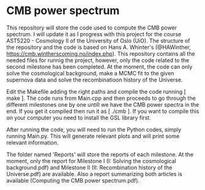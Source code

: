 # CMB power spectrum
This repository will store the code used to compute the CMB power spectrum. I will update it as I progress with this project for the course AST5220 - Cosmology II of the University of Oslo (UiO). The structure of the repository and the code is based on Hans A. Whinter's (@HAWinther, https://cmb.wintherscoming.no/index.php). This repository contains all the needed files for runnig the project, however, only the code related to the second milestone has been completed. At the moment, the code can only solve the cosmological background, make a MCMC fit to the given supernova data and solve the recombinatioon history of the Universe.

Edit the Makefile adding the right paths and compile the code running [ make ]. The code runs from Main.cpp and then proceeds to go through the different milestones one by one untill we have the CMB power spectra in the end. If you get it compiled then run it as [ ./cmb ]. If you want to compile this on your computer you need to install the GSL library first.

After running the code, you will need to run the Python codes, simply running Main.py. This will generate relevant plots and will print some relevant information.

The folder named 'Reports' will store the reports of each milestone. At the moment, only the report for Milestone I (I: Solving the cosmological background.pdf) and Milestone II (II: Recombination history of the Universe.pdf) are available. Also a report summarizing both articles is available (Computing the CMB power spectrum.pdf).
